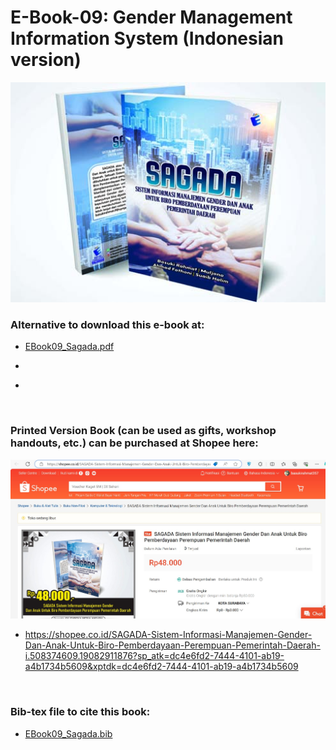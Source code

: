 # E-Book-09: Gender Management Information System (Indonesian version)

<p align="center">
  <img src="https://github.com/bsrahmat/ebook-09/blob/main/SAGADA.jpg" alt="" class="img-responsive" width="700">
</p>

### Alternative to download this e-book at:

- <a href="https://github.com/bsrahmat/ebook-09/blob/main/EBook09_Sagada.pdf" target="_blank">EBook09_Sagada.pdf</a>

- <a href="" target="_blank"></a>

- <a href="" target="_blank"></a>

<br>

### Printed Version Book (can be used as gifts, workshop handouts, etc.) can be purchased at Shopee here:

<p align="center">
<a href="https://shopee.co.id/SAGADA-Sistem-Informasi-Manajemen-Gender-Dan-Anak-Untuk-Biro-Pemberdayaan-Perempuan-Pemerintah-Daerah-i.508374609.19082911876?sp_atk=dc4e6fd2-7444-4101-ab19-a4b1734b5609&xptdk=dc4e6fd2-7444-4101-ab19-a4b1734b5609" target="_blank"><img src="https://github.com/bsrahmat/ebook-09/blob/main/shopee_book09.jpg" alt="" class="img-responsive" width="700">
</a>
</p>

- <a href="https://shopee.co.id/SAGADA-Sistem-Informasi-Manajemen-Gender-Dan-Anak-Untuk-Biro-Pemberdayaan-Perempuan-Pemerintah-Daerah-i.508374609.19082911876?sp_atk=dc4e6fd2-7444-4101-ab19-a4b1734b5609&xptdk=dc4e6fd2-7444-4101-ab19-a4b1734b5609" target="_blank">https://shopee.co.id/SAGADA-Sistem-Informasi-Manajemen-Gender-Dan-Anak-Untuk-Biro-Pemberdayaan-Perempuan-Pemerintah-Daerah-i.508374609.19082911876?sp_atk=dc4e6fd2-7444-4101-ab19-a4b1734b5609&xptdk=dc4e6fd2-7444-4101-ab19-a4b1734b5609</a>

<br>

### Bib-tex file to cite this book:

- <a href="https://github.com/bsrahmat/ebook-09/blob/main/EBook09_Sagada.bib" target="_blank">EBook09_Sagada.bib</a>

<br>

